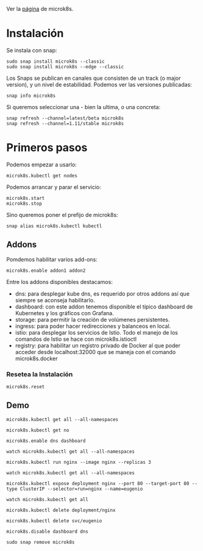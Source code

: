 
Ver la [página](https://microk8s.io/) de microk8s.    
# Instalación
Se instala con snap:  
```
sudo snap install microk8s --classic
sudo snap install microk8s --edge --classic
```
Los Snaps se publican en canales que consisten de un track (o major version), y un nivel de estabilidad. Podemos ver las versiones publicadas:  
```
snap info microk8s
```
Si queremos seleccionar una - bien la ultima, o una concreta:  
```
snap refresh --channel=latest/beta microk8s
snap refresh --channel=1.11/stable microk8s
```
# Primeros pasos
Podemos empezar a usarlo:
```
microk8s.kubectl get nodes
```
Podemos arrancar y parar el servicio:  
```
microk8s.start
microk8s.stop
```
Sino queremos poner el prefijo de microk8s:  
```
snap alias microk8s.kubectl kubectl
```
## Addons
Pomdemos habilitar varios add-ons:  
```
microk8s.enable addon1 addon2
```
Entre los addons disponibles destacamos:  

- dns: para desplegar kube dns, es requerido por otros addons así que siempre se aconseja habilitarlo.  
- dashboard: con este addon tenemos disponible el típico dashboard de Kubernetes y los gráficos con Grafana.  
- storage: para permitir la creación de volúmenes persistentes.  
- ingress: para poder hacer redirecciones y balanceos en local.    
- istio: para desplegar los servicios de Istio. Todo el manejo de los comandos de Istio se hace con microk8s.istioctl  
- registry: para habilitar un registro privado de Docker al que poder acceder desde localhost:32000 que se maneja con el comando microk8s.docker  

### Resetea la Instalación
```
microk8s.reset
```

## Demo
```
microk8s.kubectl get all --all-namespaces

microk8s.kubectl get no

microk8s.enable dns dashboard

watch microk8s.kubectl get all --all-namespaces

microk8s.kubectl run nginx --image nginx --replicas 3

watch microk8s.kubectl get all --all-namespaces

microk8s.kubectl expose deployment nginx --port 80 --target-port 80 --type ClusterIP --selector=run=nginx --name=eugenio

watch microk8s.kubectl get all

microk8s.kubectl delete deployment/nginx

microk8s.kubectl delete svc/eugenio

microk8s.disable dashboard dns

sudo snap remove microk8s
```
